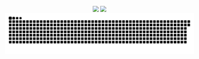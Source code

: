 <p align="center">
  <img width="44%" src="https://github-readme-stats.vercel.app/api?username=BingQuanChua&show_icons=true&theme=dark&hide_border=True&bg_color=0d1117&title_color=39d253&icon_color=39d253&text_color=fefefe&count_private=True">
  <img width="44%" src="http://github-readme-streak-stats.herokuapp.com?user=BingQuanChua&theme=github-dark&hide_border=true&date_format=M%20j%5B%2C%20Y%5D&fire=800080">
  <img src="https://raw.githubusercontent.com/BingQuanChua/BingQuanChua/output/github-contribution-grid-snake.svg">
</p>